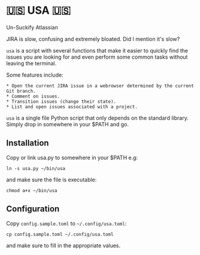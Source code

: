 # 🇺🇸 USA 🇺🇸
Un-Suckify Atlassian

JIRA is slow, confusing and extremely bloated. Did I mention it's slow?

`usa` is a script with several functions that make it easier to quickly find
the issues you are looking for and even perform some common tasks without leaving
the terminal.

Some features include:

    * Open the current JIRA issue in a webrowser determined by the current Git branch.
    * Comment on issues.
    * Transition issues (change their state).
    * List and open issues associated with a project.

`usa` is a single file Python script that only depends on the standard library.
Simply drop in somewhere in your $PATH and go.

## Installation

Copy or link usa.py to somewhere in your $PATH e.g:

    ln -s usa.py ~/bin/usa

and make sure the file is executable:

    chmod a+x ~/bin/usa

## Configuration

Copy `config.sample.toml` to `~/.config/usa.toml`:

    cp config.sample.toml ~/.config/usa.toml

and make sure to fill in the appropriate values.
